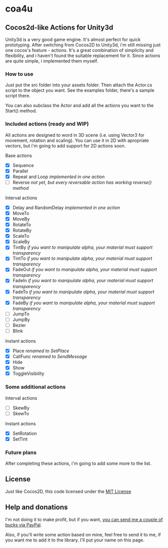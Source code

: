 coa4u
=====
## Cocos2d-like Actions for Unity3d

Unity3d is a very good game engine. It's almost perfect for quick prototyping.
After switching from Cocos2D to Unity3d, i'm still missing just one cocos's feature - actions.
It's a great combination of simplicity and flexibility, and i haven't found the suitable replacement for it.
Since actions are quite simple, i implemented them myself.

### How to use

Just put the src folder into your assets folder.
Then attach the Actor.cs script to the object you want.
See the examples folder, there's a sample script there.

You can also subclass the Actor and add all the actions you want to the Start() method.

### Included actions (ready and WIP) 
All actions are designed to word in 3D scene (i.e. using Vector3 for movement, rotation and scaling).
You can use it in 2D with apropriate vectors, but i'm going to add support for 2D actions soon.

Base actions
- [x]  Sequence
- [x]  Parallel
- [x]  Repeat and Loop *implemented in one action*
- [ ]  Reverse *not yet, but every reversable action has working reverse() method*

Interval actions
- [x]  Delay and RandomDelay *implemented in one action*
- [x]  MoveTo
- [x]  MoveBy
- [x]  RotateTo
- [x]  RotateBy
- [x]  ScaleTo
- [x]  ScaleBy
- [x]  TintBy *if you want to manipulate alpha, your material must support transparency*
- [x]  TintTo *if you want to manipulate alpha, your material must support transparency*
- [x]  FadeOut *if you want to manipulate alpha, your material must support transparency*
- [x]  FadeIn *if you want to manipulate alpha, your material must support transparency*
- [x]  FadeTo *if you want to manipulate alpha, your material must support transparency*
- [x]  FadeBy *if you want to manipulate alpha, your material must support transparency*
- [ ]  JumpTo 
- [ ]  JumpBy
- [ ]  Bezier
- [ ]  Blink

Instant actions
- [x]  Place *renamed to SetPlace*
- [x]  CallFunc *renamed to SendMessage*
- [x]  Hide
- [x]  Show
- [x]  ToggleVisibility

### Some additional actions

Interval actions
- [ ]  SkewBy
- [ ]  SkewTo

Instant actions
- [x] SetRotation
- [x] SetTint

### Future plans
After completing these actions, i'm going to add some more to the list.

## License
Just like Cocos2D, this code licensed under the [MIT License](http://en.wikipedia.org/wiki/MIT_License)

## Help and donations
I'm not doing it to make profit, but if you want, [you can send me a couple of bucks via PayPal](https://www.paypal.com/cgi-bin/webscr?cmd=_s-xclick&hosted_button_id=Z64675TKXFRFU).

Also, if you'll write some action based on mine, feel free to send it to me, if you want me to add it to the library. I'll put your name on this page.
